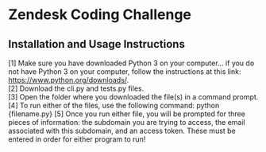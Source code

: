 # Zendesk Coding Challenge

Installation and Usage Instructions
--------------------------
[1] Make sure you have downloaded Python 3 on your computer... if you do not have Python 3 on your computer, follow the instructions at this link: https://www.python.org/downloads/. \
[2] Download the cli.py and tests.py files. \
[3] Open the folder where you downloaded the file(s) in a command prompt. \
[4] To run either of the files, use the following command: python {filename.py}
[5] Once you run either file, you will be prompted for three pieces of information: the subdomain you are trying to access, the email associated with this subdomain, and an access token. These must be entered in order for either program to run!
